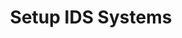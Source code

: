 ---
sidebar_position: 1
title: "Setup IDS Systems"
sidebar_label: "Setup IDS Systems"
description: "Deploy intrusion detection infrastructure in Debian systems - install IDS software, configure detection rules, setup monitoring systems, and establish threat detection capabilities."
keywords:
  - "debian intrusion detection"
  - "ids systems"
  - "threat detection"
  - "security monitoring"
  - "intrusion prevention"
tags:
  - debian
  - intrusion-detection
  - ids-systems
  - threat-detection
  - security-monitoring
slug: /linux/debian/security/intrusion-detection/setup-ids-systems
---